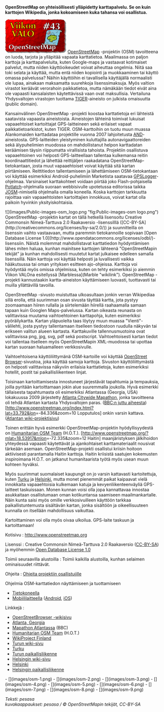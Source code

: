 <!--
Title: 1x43 OpenStreetMap - Viikon VALO #43
Date: 2011/10/23
Pageimage: valo43-openstreetmap.png
Tags: Kaikki alustat,Kartta
-->

**OpenStreetMap on yhteisöllisesti ylläpidetty karttapalvelu. Se on kuin
karttojen Wikipedia, jonka kokoamiseen kuka tahansa voi osallistua.**

![](images/valo43-openstreetmap.png "fig:valo43-openstreetmap.png")
[OpenStreetMap](http://www.openstreetmap.org) -projektin (OSM)
tavoitteena on luoda, tarjota ja ylläpitää vapaata karttatietoa.
Maailmassa on paljon karttoja ja karttapalveluita, kuten Google-maps ja
vastaavat kotimaiset palvelut, mutta niiden käyttöoikeudet voivat
aiheuttaa ongelmia. Niitä saa toki selata ja käyttää, mutta entä niiden
kopiointi ja muokkaaminen tai käyttö omassa palvelussa? Näihin
käyttöihin ei tavallisella käyttäjällä normaalisti ole lupaa, ainakaan
maksamatta suurehkoja lisenssimaksuja. Myös valtion virastot keräävät
verorahoin paikkatietoa, mutta nämäkään tiedot eivät aina ole vapaasti
kansalaisten käytettävissä vaan ovat maksullisia. Vertailuna
Yhdysvaltojen virastojen tuottama
[TIGER](http://wiki.openstreetmap.org/wiki/TIGER)-aineisto on julkista
omaisuutta (public domain).

Kansainvälinen OpenStreetMap -projekti koostaa karttatietoja eri
lähteistä saatavista vapaasta aineistoista. Aineistojen lähteinä
toimivat lukuisat vapaaehtoiset kartoittajat GPS-laitteineen sekä
erilaiset vapaat paikkatietoarkistot, kuten TIGER. OSM-karttoihin on
tuotu muun muassa Alankomaiden karttadataa projektille vuonna 2007
lahjoitetusta
[AND](http://wiki.openstreetmap.org/wiki/AND_Data)-aineistosta.
GPS-laitteiden yleistyminen kuluttajilla autonavigaattoreiden sekä
älypuhelimien muodossa on mahdollistanut helpon karttadatan keräämisen
täysin riippumatta virallisista tahoista. Projektiin osallistuva
vapaaehtoinen voi helposti GPS-laitteellaan tallentaa kulkemansa reitin
koordinaattitiedot ja lähettää reittijäljen raakadatana
OpenStreetMap-tietokantaan, josta muut vapaaehtoiset voivat käyttää sitä
kartan piirtämiseen. Reittitiedon tallentamiseen ja lähettämiseen
OSM-tietokantaan voi käyttää esimerkiksi Android-puhelimiin Marketista
saatavaa [GPSLogger](http://mendhak.github.com/gpslogger/)-ohjelmaa.
Varsinaiset karttakohteet voidaan piirtää joko Flash-pohjaisella
[Potlatch](http://wiki.openstreetmap.org/wiki/Fi:Potlatch)-ohjelmalla
suoraan webbisivulle upotetussa editorissa taikka
[JOSM](http://wiki.openstreetmap.org/wiki/JOSM-opas)-nimisellä
ohjelmalla omalla koneella. Koska karttojen tarkkuutta rajoittaa vain
vapaaehtoisten kartoittajien innokkuus, voivat kartat olla paikoin
hyvinkin yksityiskohtaisia.

<div class="rightimage" markdown="1">
![](images/Public-images-osm_logo.png "fig:Public-images-osm logo.png")
</div>
OpenStreetMap -projektin kartat on tällä hetkellä lisensoitu Creative
Commonsin Nimeä-Tarttuva 2.0 Raakaversio -lisenssilllä
([CC-BY-SA](http://creativecommons.org/licenses/by-sa/2.0/)) ja
suunnitteilla on lisenssin vaihto vastaavaan, mutta paremmin
tietokannoille sopivaan [Open Database License
1.0](http://www.opendatacommons.org/licenses/odbl/)-lisenssiin. Näistä
molemmat mahdollistavat karttatiedon hyödyntämisen lähes miten haluaa,
kunhan mainitsee karttojen lähteenä "OpenStreetMapin tekijät" ja kunhan
mahdollisesti muutetut kartat julkaisee edelleen samalla lisenssillä.
Näin karttoja voi käyttää helposti ja luvallisesti vaikka hääkutsussa
tai oman yrityksen esitteen ajo-ohjeissa. Karttoja voi hyödyntää myös
omissa ohjelmissa, kuten on tehty esimerkiksi jo aiemmin Viikon VALOna
esitellyssä [Marblessa](Marble "wikilink"). OpenStreetMap -projekti
kannustaakin kartta-aineiston käyttämiseen luovasti, tuottavasti tai
muilla yllättävillä tavoilla.

OpenStreetMap -sivusto muistuttaa ulkoasultaan jonkin verran Wikipediaa
sillä erolla, että suurimman osan sivusta täyttää kartta, jota pystyy
zoomaamaan hiiren rullalla ja siirtelemään hiirellä raahaamalla samaan
tapaan kuin Googlen Maps-palvelussa. Kartan oikeasta reunasta on
valittavissa muutama vaihtoehtoinen karttapohja, kuten esimerkiksi
pyöräilykartta. Kartan yläpuolelta taas löytyy muun muassa
"Vienti"-välilehti, josta pystyy tallentamaan itselleen tiedostoon
ruudulla näkyvän tai erikseen valitun alueen kartasta. Karttakuville
tallennusmuotoina ovat valittavissa png, jpg, svg, pdf sekä postscript.
Vaihtoehtoisesti kartan tiedot voi tallentaa itselleen myös
OpenStreetMapin XML-muodossa tai upottaa kartan suoraan haluamalleen
verkkosivulle.

Vaihtoehtoisena käyttöliittymänä OSM-kartoille voi käyttää [OpenStreet
Browser](http://www.openstreetbrowser.org/)-sivustoa, joka käyttää
samoja karttoja. Sivuston käyttöliittymästä on helposti valittavissa
näkyviin erilaisia karttatietoja, kuten esimerkiksi hotellit, postit tai
paikallisliikenteen linjat.

Toisinaan kartoittamisesta innostuneet järjestävät tapahtumia ja
tempauksia, joilla pyritään kartoittamaan jokin alue suuremmalla
joukolla. Hyvä esimerkki tällaisesta tapahtumasta oli esimerkiksi
Atlantassa (Georgia, USA) lokakuussa 2009 järjestetty [Atlanta Citywide
Mapathon](http://wiki.openstreetmap.org/wiki/Atlanta_Citywide_Mapathon),
jonka tavoitteena oli tehdä Atlantan kartasta Yhdysvaltojen paras.
([BBC:n juttu aiheesta](http://news.bbc.co.uk/2/hi/8305924.stm))
[<http://www.openstreetmap.org/index.html?lat=33.792&lon>=-84.336&zoom=10
Lopputulos] onkin varsin kattava. ([Atlantan
wiki-projektisivu](http://wiki.openstreetmap.org/wiki/Atlanta,_Georgia))

Toinen erittäin hyvä esimerkki OpenStreetMap-projektin hyödyllisyydestä
on [Humanitarian OSM Team](http://wiki.openstreetmap.org/wiki/HOT)
(H.O.T.).
[<http://www.openstreetmap.org/?mlat=18.53917&mlon>=-72.335&zoom=12
Haitin] maanjäristyksen jälkihoidon yhteydessä vapaasti käytettävät ja
ajankohtaiset karttamateriaalit nousivat tärkeään asemaan.
OpenStreetMap-projekti osallistui kriisin hoitoon aktiivisesti
parantamalla Haitin karttoja. Haitin kriisistä saatujen kokemusten
inspiroimana H.O.T. on jatkanut humanitaarista työtä myös usean muun
kohteen hyväksi.

Myös suurimmat suomalaiset kaupungit on jo varsin kattavasti
kartoitettuja, kuten
[Turku](http://www.openstreetmap.org/index.html?lat=60.45&lon=22.25&zoom=12)
ja
[Helsinki](http://www.openstreetmap.org/index.html?lat=60.17&lon=24.95&zoom=12),
mutta monet pienemmät paikat kaipaavat vielä innokkaita vapaaehtoisia
kulkemaan katuja ja kevyenliikenteenväyliä GPS-laitteet taskuissaan.
Monen kunnan voisi olla jopa kannattavaa innostaa asukkaitaan
osallistumaan oman kotikuntansa saamiseen maailmankartalle. Näin kunta
saisi myös omille verkkosivuilleen käyttöön tarkkaa paikallistuntemusta
sisältävän kartan, jonka sisältöön ja oikeellisuuteen kunnalla on
itsellään mahdollisuus vaikuttaa.

Kartoittaminen voi olla myös oivaa ulkoilua. GPS-laite taskuun ja
kartoittamaan!

Kotisivu
:   <http://www.openstreetmap.org>

Lisenssi
:   Creative Commonsin Nimeä-Tarttuva 2.0 Raakaversio
    ([CC-BY-SA](http://creativecommons.org/licenses/by-sa/2.0/)) ja
    myöhemmin [Open Database License
    1.0](http://www.opendatacommons.org/licenses/odbl/)

Toimii seuraavilla alustoilla
:   Toimii kaikilla alustoilla, kunhan selaimen ominaisuudet riittävät.

Ohjeita
:   [Ohjeita projektiin
    osallistujille](http://wiki.openstreetmap.org/wiki/Fi:Main_Page)

Ohjelmia OSM-karttatiedon näyttämiseen ja tuottamiseen

-   [Tietokoneella](http://wiki.openstreetmap.org/wiki/Software/Desktop)
-   [Mobiililaitteella](http://wiki.openstreetmap.org/wiki/Software/Mobile)
    ([Android](http://wiki.openstreetmap.org/wiki/Android),
    [iOS](http://wiki.openstreetmap.org/wiki/IOS))

Linkkejä
:   

-   [OpenStreetBrowser
    -wikisivu](http://wiki.openstreetmap.org/wiki/OpenStreetBrowser)
-   [Atlanta,
    Georgia](http://wiki.openstreetmap.org/wiki/Atlanta,_Georgia)
-   [Mapathon Atlantassa](http://news.bbc.co.uk/2/hi/8305924.stm) (BBC)
-   [Humanitarian OSM Team](http://wiki.openstreetmap.org/wiki/HOT)
    (H.O.T.)
-   [WikiProject
    Finland](http://wiki.openstreetmap.org/wiki/WikiProject_Finland)
-   [Turun wiki-sivu](http://wiki.openstreetmap.org/wiki/Finland:Turku)
-   [Turku](http://www.openstreetmap.org/index.html?lat=60.45&lon=22.25&zoom=12)
-   [Turun
    paikallisliikenne](http://www.öpnvkarte.de/?lon=22.25&lat=60.45&zoom=12)
-   [Helsingin
    wiki-sivu](http://wiki.openstreetmap.org/wiki/Finland:Helsinki)
-   [Helsinki](http://www.openstreetmap.org/index.html?lat=60.17&lon=24.95&zoom=12)
-   [Helsingin
    paikallisliikenne](http://www.öpnvkarte.de/?lon=24.95&lat=60.17&zoom=12)

<div class="psgallery" markdown="1">
-   [](images/osm-1.png)
-   [](images/osm-2.png)
-   [](images/osm-3.png)
-   [](images/osm-4.png)
-   [](images/osm-5.png)
-   [](images/osm-6.png)
-   [](images/osm-7.png)
-   [](images/osm-8.png)
-   [](images/osm-9.png)
</div>

*Teksti: pesasa* <br />
*kuvakaappaukset: pesasa / © OpenStreetMapin tekijät, CC-BY-SA*
